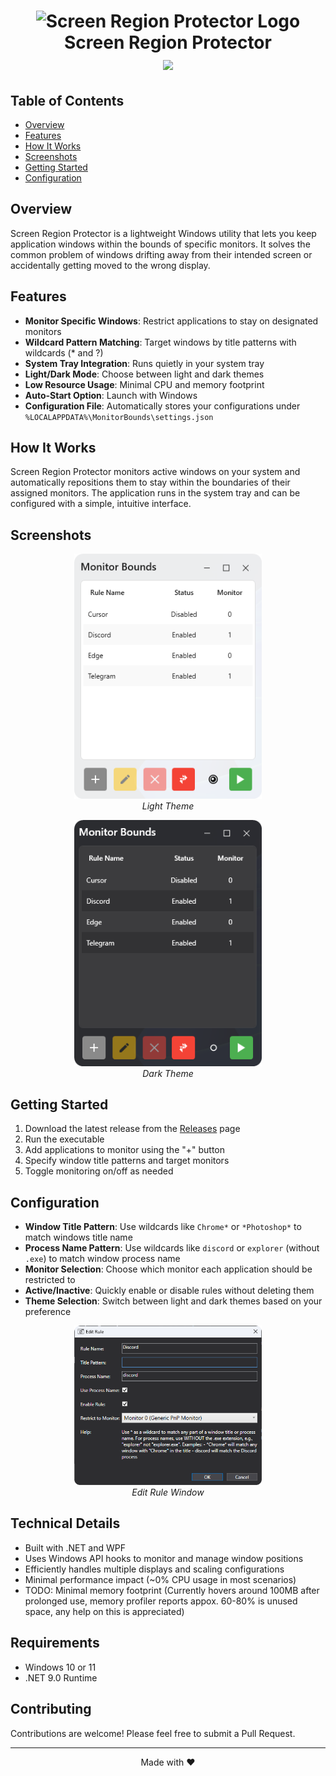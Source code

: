 # <p align="center"><img src="dark.ico" width="175" height="175" alt="Screen Region Protector Logo"><br>Screen Region Protector<br><a href="LICENSE"><img src="https://img.shields.io/badge/License-MIT-blue.svg"></a></p>

## Table of Contents

- [Overview](#-1-overview)
- [Features](#-2-features)
- [How It Works](#-3-how-it-works)
- [Screenshots](#-4-screenshots)
- [Getting Started](#-5-getting-started)
- [Configuration](#️-6-configuration)


## Overview

Screen Region Protector is a lightweight Windows utility that lets you keep application windows within the bounds of specific monitors. It solves the common problem of windows drifting away from their intended screen or accidentally getting moved to the wrong display.

## Features

- **Monitor Specific Windows**: Restrict applications to stay on designated monitors
- **Wildcard Pattern Matching**: Target windows by title patterns with wildcards (* and ?)
- **System Tray Integration**: Runs quietly in your system tray
- **Light/Dark Mode**: Choose between light and dark themes
- **Low Resource Usage**: Minimal CPU and memory footprint
- **Auto-Start Option**: Launch with Windows
- **Configuration File**: Automatically stores your configurations under `%LOCALAPPDATA%\MonitorBounds\settings.json`

## How It Works

Screen Region Protector monitors active windows on your system and automatically repositions them to stay within the boundaries of their assigned monitors. The application runs in the system tray and can be configured with a simple, intuitive interface.

## Screenshots

<p align="center">
  <img src="media/light.png" alt="Light Theme" width="300"><br>
  <em>Light Theme</em>
</p>

<p align="center">
  <img src="media/dark.png" alt="Dark Theme" width="300"><br>
  <em>Dark Theme</em>
</p>

## Getting Started

1. Download the latest release from the [Releases](https://github.com/staso-gh/monitor-bounds/releases) page
2. Run the executable
3. Add applications to monitor using the "+" button
4. Specify window title patterns and target monitors
5. Toggle monitoring on/off as needed

## Configuration

- **Window Title Pattern**: Use wildcards like `Chrome*` or `*Photoshop*` to match windows title name
- **Process Name Pattern**: Use wildcards like `discord` or `explorer` (without `.exe`) to match window process name
- **Monitor Selection**: Choose which monitor each application should be restricted to
- **Active/Inactive**: Quickly enable or disable rules without deleting them
- **Theme Selection**: Switch between light and dark themes based on your preference

<p align="center">
  <img src="media/edit.png" alt="Edit Rule Window" width="300"><br>
  <em>Edit Rule Window</em>
</p>

## Technical Details

- Built with .NET and WPF
- Uses Windows API hooks to monitor and manage window positions
- Efficiently handles multiple displays and scaling configurations
- Minimal performance impact (~0% CPU usage in most scenarios)
- TODO: Minimal memory footprint (Currently hovers around 100MB after prolonged use, memory profiler reports appox. 60-80% is unused space, any help on this is appreciated)

## Requirements

- Windows 10 or 11
- .NET 9.0 Runtime

## Contributing

Contributions are welcome! Please feel free to submit a Pull Request.

---

<p align="center">Made with ❤️</p>
